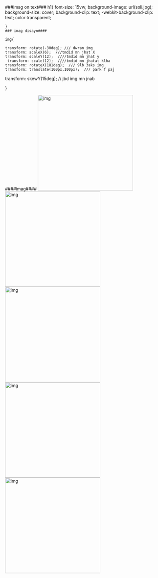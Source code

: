 ###imag on text###
h1{
font-size: 15vw;
background-image: url(soli.jpg);
background-size: cover;
background-clip: text;
-webkit-background-clip: text;
color:transparent;

    }
    ### imag disayn####

    img{
   
    transform: rotate(-30deg); /// dwran img
    transform: scaleX(6);  ///tmdid mn jhat X
    transform: scaleY(12);  ////tmdid mn jhat y
     transform: scale(12);  ////tmdid mn jhatat klha
    transform: rotateX(181deg);  /// 9lb 3aks img 
    transform: translate(100px,100px);  /// park f paj
  transform: skewY(15deg); // jbd img mn jnab
 
 }


####imag####
<img class="img1" src="https://media.istockphoto.com/id/1449784915/photo/digital-brain.jpg?s=612x612&w=0&k=20&c=3IbEhLnYth164iPGI026GWiXcedswAJE99VHSn-pqkU=" alt="img" width="311px">
    <img class="img2" src="https://images.unsplash.com/photo-1508739773434-c26b3d09e071?auto=format&fit=crop&q=60&w=400&ixlib=rb-4.0.3&ixid=M3wxMjA3fDB8MHxzZWFyY2h8MjZ8fHdhbGxwYXBlciUyMDRrfGVufDB8fDB8fHww" alt="img" width="311px">
    <img class="img4" src="https://images.unsplash.com/photo-1617791160536-598cf32026fb?auto=format&fit=crop&q=60&w=400&ixlib=rb-4.0.3&ixid=M3wxMjA3fDB8MHxzZWFyY2h8MTZ8fHdhbGxwYXBlciUyMDRrfGVufDB8fDB8fHww" alt="img" width="311px">
    <img class="img5" src="https://images.unsplash.com/photo-1618005198919-d3d4b5a92ead?auto=format&fit=crop&q=60&w=400&ixlib=rb-4.0.3&ixid=M3wxMjA3fDB8MHxzZWFyY2h8MzB8fHdhbGxwYXBlciUyMDRrfGVufDB8fDB8fHww" alt="img" width="311px">
        <img class="img6" src="https://media.istockphoto.com/id/1401980646/photo/3d-rendered-classic-sculpture-metaverse-avatar-with-network-of-low-poly-glowing-purple-lines.jpg?s=612x612&w=0&k=20&c=SyPEypDcGl9021jj7pP0GW3T_Y7FNa_0yEt9KAak4Gk=" alt="img" width="311px">
